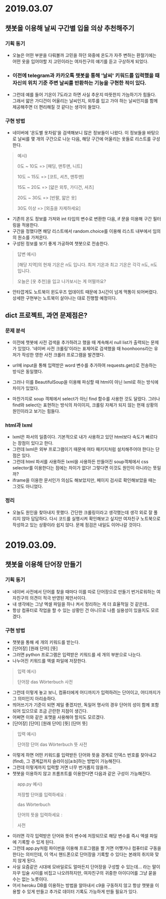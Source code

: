 # 2019.03.07



## 챗봇을 이용해 날씨 구간별 입을 의상 추천해주기



### 기획 동기

- 오늘은 어떤 부분을 다뤄볼까 고민을 하던 와중에 온도가 자주 변하는 환절기에는 어떤 옷을 입어야할 지 고민이라는 여자친구의 얘기를 듣고 구상하게 되었다.
- ### 이전에 telegram과 카카오톡 챗봇을 통해 '날씨' 키워드를 입력했을 때 자신의 위치 기준 주변 날씨를 반환하는 기능을 구현한 적이 있다.
- 그런데 예를 들어 기온이 7도라고 하면 사실 추운지 따뜻한지 가늠하기가 힘들다. 그래서 얇은 가디건이 어울리는 날씨인지, 외투를 입고 가야 하는 날씨인지를 함께 제공해주면 더 편리해질 것 같다는 생각이 들었다.



### 구현 방법

- 네이버에 '온도별 옷차림'을 검색해보니 많은 정보들이 나왔다. 이 정보들을 바탕으로 날씨를 몇 개의 구간으로 나눈 다음, 해당 구간에 어울리는 옷들로 리스트를 구성한다.

> 예시)
>
> 0도 ~ 10도 => [패딩, 맨투맨, 니트]
>
> 10도 ~ 15도 => [코트, 셔츠, 맨투맨]
>
> 15도 ~ 20도 => [얇은 외투, 가디건, 셔츠]
>
> 20도 ~ 30도 => [반팔, 얇은 옷]
>
> 30도 이상 => [외출을 자제하세요]

- 기존의 온도 정보를 가져와 int 타입의 변수로 변환한 다음, if 문을 이용해 구간 필터링을 적용한다.
- 구간을 정했다면 해당 리스트에서 random.choice를 이용해 리스트 내부에서 임의의 원소를 가져온다.
- 구성된 정보를 보기 좋게 가공하여 챗봇으로 전송한다.

> 답변 예시)
>
> [해당 지역]의 현재 기온은 n도 입니다. 최저 기온과 최고 기온은 각각 n도, n도 입니다.
>
> 오늘은 [옷 추천]을 입고 나가보시는 게 어떨까요?

- 안타깝게도 노트북이 윈도우즈 업데이트 때문에 3시간이 넘게 먹통이 되어버렸다. 상세한 구현부는 노트북이 살아나는 대로 진행할 예정이다.



## dict 프로젝트, 과연 문제점은?



### 문제 분석

- 이전에 챗봇에 사전 검색을 추가하려고 했을 때 계속해서 null list가 출력되는 문제가 있었다. '네이버 사전 크롤링'이라는 표제어로 검색했을 때 hoonhoons라는 유저가 작성한 영한 사전 크롤러 프로그램을 발견했다.

- url에 input을 통해 입력받은 word 변수를 추가하여 requests.get()로 전송하는 방식은 동일했다.

- 그러나 이를 BeautifulSoup을 이용해 파싱할 때 html이 아닌 lxml로 하는 방식에 차이가 있었다.

- 마찬가지로 soup 객체에서 select가 아닌 find 함수를 사용한 것도 달랐다. 그러나 find와 select는 표현하는 방식의 차이이지, 크롤링 자체가 되지 않는 현재 상황의 원인이라고 보기는 힘들다.

### html과 lxml

- lxml은 파서의 일종이다. 기본적으로 내가 사용하고 있던 html보다 속도가 빠르다는 장점이 있다고 한다.
- 그런데 lxml은 외부 프로그램이기 때문에 여타 패키지처럼 설치해주어야 한다는 단점은 있다.
- 그런데 html 파서를 사용하든 lxml을 사용하든 만들어진 soup객체에서 css selector를 이용한다는 점에는 차이가 없다! 그렇다면 이것도 원인이 아니라는 뜻일까?
- iframe을 이용한 문서인가 의심도 해보았지만, 페이지 검사로 확인해보았을 때는 그것도 아니었다.

### 정리

- 오늘도 원인을 찾아내지 못했다. 간단한 크롤링이라고 생각했는데 생각 외로 잘 풀리지 않아 답답하다. 다시 코드를 실행시켜 확인해보고 싶지만 여자친구 노트북으로 작성하고 있는 상황이라 쉽지 않다. 문제 점검은 내일도 이어나갈 것이다.

  



# 2019.03.09.



## 챗봇을 이용해 단어장 만들기



### 기획 동기

- 네이버 사전에서 단어를 찾을 때마다 이를 따로 단어장으로 만들기 번거로워하는 여자친구의 의견이 적극 반영된 제안서이다.
- 내 생각에는 그냥 엑셀 파일을 하나 켜서 정리하는 게 더 효율적일 것 같은데..
- 항상 컴퓨터로 작업을 할 수 있는 상황인 건 아니므로 나름 실용성이 있을지도 모르겠다.



### 구현 방법

- 챗봇을 통해 세 개의 키워드를 받는다.
- [단어장] [원래 단어] [뜻]
- 그러면 python 프로그램은 입력받은 키워드를 세 개의 부분으로 나눈다.
- 나누어진 키워드를 엑셀 파일에 저장한다.

> 입력 예시)
>
> 단어장 das Wörterbuch 사전

- 그런데 이렇게 놓고 보니, 컴퓨터에게 어디까지가 입력하려는 단어이고, 어디까지가 그 의미인지 아리송하다.
- 띄어쓰기가 기준이 되면 제일 좋겠지만, 독일어 명사의 경우 단어의 성이 함께 포함되어 있으므로 조금 곤란한 지점이 생긴다.
- 어쩌면 이와 같은 포맷을 사용해야 할지도 모르겠다.
- [단어장] [단어] [원래 단어] [뜻] [단어 뜻]

> 입력 예시)
>
> 단어장 단어 das Wörterbuch 뜻 사전

- 이렇게 하면 어떤 키워드를 입력받든 단어와 뜻을 경계로 인덱스 번호를 찾아내고(find), 그 경계값까지 슬라이싱[a:b]하는 방법이 가능해진다.
- 그런데 이렇게까지 입력할 거면 너무 번거롭지 않을까...
- 챗봇을 이용하지 않고 프롬프트를 이용한다면 다음과 같은 구성이 가능해진다.

> app.py 예시)
>
> 저장할 단어를 입력하세요 :
>
> das Wörterbuch
>
> 단어의 뜻을 입력하세요 :
>
> 사전

- 이러면 각각 입력받은 단어와 뜻이 변수에 저장되므로 해당 변수를 즉시 엑셀 파일에 기록할 수 있게 된다.
- 그런데 app.py처럼 파이썬을 이용해 프로그램을 짤 거면 어쨋거나 컴퓨터로 구동을 한다는 의미인데, 이 역시 핸드폰으로 단어장을 기록할 수 있다는 본래의 취지와 맞지 않게 된다.
- 사실 요즘같은 시대에 모바일로도 얼마든지 단어장을 구성할 수 있는데... 라는 말이 자꾸 입술 사이를 비집고 나오려하지만, 여자친구의 귀중한 아이디어를 그냥 묻을 수는 없는 노릇이다.
- 어서 heroku DB를 이용하는 방법을 알아내서 c9을 구동하지 않고 항상 챗봇을 이용할 수 있게 만들고 추가로 데이터 기록도 가능하게 만들 필요가 있다.

